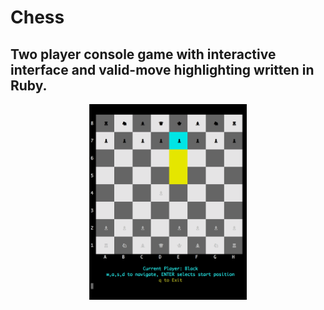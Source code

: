# Chess
## Two player console game with interactive interface and valid-move highlighting written in Ruby.
<div align="center" styles="box-shadow: 5px 5px 5px black;"><img src="chessgame.gif" width="50%"></div>
